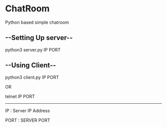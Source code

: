 # ChatRoom
Python based simple chatroom

## --Setting Up server--

python3 server.py IP PORT

## --Using Client--

 python3 client.py IP PORT
 
 OR
 
 telnet IP PORT

 --------
 
 IP : Server IP Address
 
 
 PORT : SERVER PORT 
